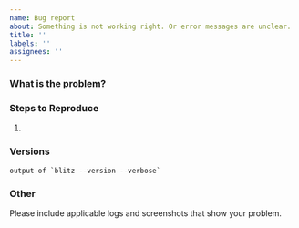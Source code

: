 ```yaml
---
name: Bug report
about: Something is not working right. Or error messages are unclear.
title: ''
labels: ''
assignees: ''
---
```


### What is the problem?

### Steps to Reproduce

1.

### Versions

```
output of `blitz --version --verbose`
```

### Other

Please include applicable logs and screenshots that show your problem.
